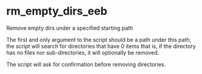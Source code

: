 # rm_empty_dirs_eeb
Remove empty dirs under a specified starting path

The first and only argument to the script should be a path
under this path, the script will search for directories that have 0 items
that is, if the directory has no files nor sub-directories, it will
optionally be removed.

The script will ask for confirmation before removing directories.
